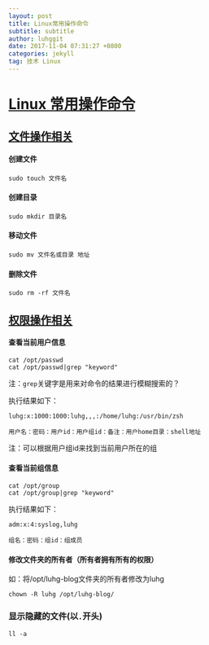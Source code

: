 ```yaml
---
layout: post
title: Linux常用操作命令
subtitle: subtitle
author: luhggit
date: 2017-11-04 07:31:27 +0800
categories: jekyll
tag: 技术 Linux
---
```


# [Linux 常用操作命令]()

## [文件操作相关]()

#### 创建文件
```
sudo touch 文件名
```
#### 创建目录
```
sudo mkdir 目录名
```
#### 移动文件
```
sudo mv 文件名或目录 地址
```

#### 删除文件
```
sudo rm -rf 文件名
```

## [权限操作相关]()
#### 查看当前用户信息
```
cat /opt/passwd
cat /opt/passwd|grep "keyword"
```

注：`grep`关键字是用来对命令的结果进行模糊搜索的？

执行结果如下：
```
luhg:x:1000:1000:luhg,,,:/home/luhg:/usr/bin/zsh

用户名：密码：用户id：用户组id：备注：用户home目录：shell地址

```
注：可以根据用户组id来找到当前用户所在的组

#### 查看当前组信息
```
cat /opt/group
cat /opt/group|grep "keyword"
```
执行结果如下：
```
adm:x:4:syslog,luhg

组名：密码：组id：组成员
```

#### 修改文件夹的所有者（所有者拥有所有的权限）
如：将/opt/luhg-blog文件夹的所有者修改为luhg
```
chown -R luhg /opt/luhg-blog/
```

### 显示隐藏的文件(以`.`开头)
```
ll -a
```
